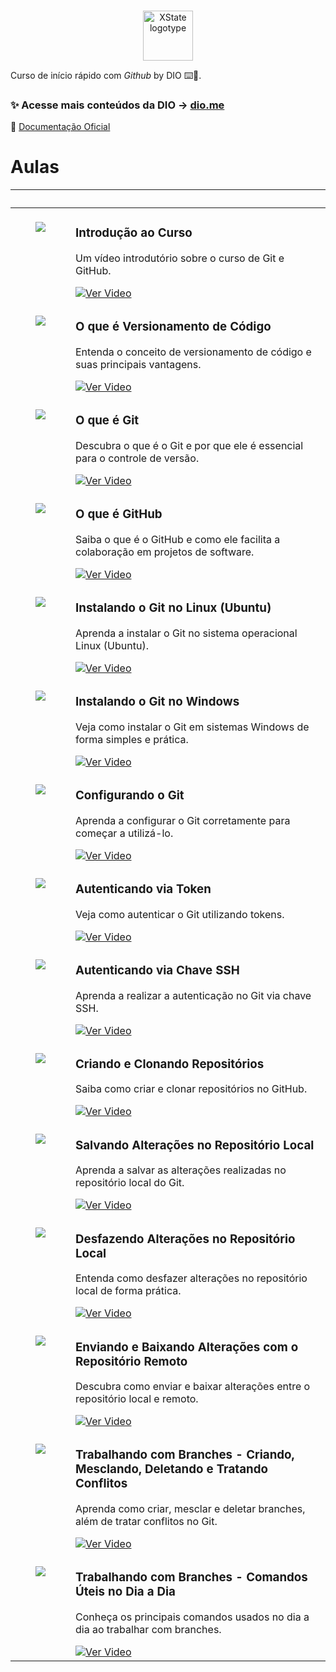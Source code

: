 <p align="center">
  <br />

  <picture>
    <source media="(prefers-color-scheme: dark)" srcset="https://assets.dio.me/hyHTwMe8ItJmTWHGYgJuSrCHJU9b2GFyeVAu7EU2LCk/f:webp/h:77/q:80/w:77/L2NvdXJzZXMvYmFkZ2UvNDA2Njg0YTQtMzk2ZC00MTYwLTk0YjktZWFkOTM0ZTE4NTY0LnBuZw">
    <img alt="XState logotype" src="https://assets.dio.me/hyHTwMe8ItJmTWHGYgJuSrCHJU9b2GFyeVAu7EU2LCk/f:webp/h:77/q:80/w:77/L2NvdXJzZXMvYmFkZ2UvNDA2Njg0YTQtMzk2ZC00MTYwLTk0YjktZWFkOTM0ZTE4NTY0LnBuZw" width="80">
  </picture>
  <br />
</p>

Curso de início rápido com _Github_ by DIO ⌨️💜.

### ✨ Acesse mais conteúdos da DIO → [dio.me](https://dio.me)

📖 [Documentação Oficial](https://docs.github.com/pt)

# Aulas


<table>
	<thead>
		<tr>
			<th colspan="2" width="2000">&nbsp;</th>
		</tr>
	</thead>
	<tbody>
		<tr>
			<td align="center" valign="top" width="80"><br />
			<a href="https://youtu.be/b0e8140kZRc">
      <img src="./.github/assets/icons/video.png" />
      </a>
      </td>
			<td valign="top">
			<h3>Introdução ao Curso</h3>
			<p>Um vídeo introdutório sobre o curso de Git e GitHub.</p>
			<a href="https://youtu.be/b0e8140kZRc">
 			 	<img src="https://img.shields.io/badge/Ver%20Aula-E94D5F?style=for-the-badge" alt="Ver Video">
			</a>
			</td>
		</tr>
		<tr>
			<td align="center" valign="top" width="80"><br />
			<a href="https://youtu.be/6a5Y1-qR7L8">
      <img src="./.github/assets/icons/video.png" />
      </a>
      </td>
			<td valign="top">
			<h3>O que é Versionamento de Código</h3>
			<p>Entenda o conceito de versionamento de código e suas principais vantagens.</p>
			<a href="https://youtu.be/6a5Y1-qR7L8">
 			 	<img src="https://img.shields.io/badge/Ver%20Aula-E94D5F?style=for-the-badge" alt="Ver Video">
			</a>
			</td>
		</tr>
		<tr>
			<td align="center" valign="top" width="80"><br />
			<a href="https://youtu.be/vLtM6kRoq-M">
      <img src="./.github/assets/icons/video.png" />
      </a>
      </td>
			<td valign="top">
			<h3>O que é Git</h3>
			<p>Descubra o que é o Git e por que ele é essencial para o controle de versão.</p>
			<a href="https://youtu.be/vLtM6kRoq-M">
 			 	<img src="https://img.shields.io/badge/Ver%20Aula-E94D5F?style=for-the-badge" alt="Ver Video">
			</a>
			</td>
		</tr>
		<tr>
			<td align="center" valign="top" width="80"><br />
			<a href="https://youtu.be/2yx9PaAKs-k">
      <img src="./.github/assets/icons/video.png" />
      </a>
      </td>
			<td valign="top">
			<h3>O que é GitHub</h3>
			<p>Saiba o que é o GitHub e como ele facilita a colaboração em projetos de software.</p>
			<a href="https://youtu.be/2yx9PaAKs-k">
 			 	<img src="https://img.shields.io/badge/Ver%20Aula-E94D5F?style=for-the-badge" alt="Ver Video">
			</a>
			</td>
		</tr>
		<tr>
			<td align="center" valign="top" width="80"><br />
			<a href="https://youtu.be/xj96BMswg-c">
      <img src="./.github/assets/icons/video.png" />
      </a>
      </td>
			<td valign="top">
			<h3>Instalando o Git no Linux (Ubuntu)</h3>
			<p>Aprenda a instalar o Git no sistema operacional Linux (Ubuntu).</p>
			<a href="https://youtu.be/xj96BMswg-c">
 			 	<img src="https://img.shields.io/badge/Ver%20Aula-E94D5F?style=for-the-badge" alt="Ver Video">
			</a>
			</td>
		</tr>
		<tr>
			<td align="center" valign="top" width="80"><br />
			<a href="https://youtu.be/kUaUj1dsUqc">
      <img src="./.github/assets/icons/video.png" />
      </a>
      </td>
			<td valign="top">
			<h3>Instalando o Git no Windows</h3>
			<p>Veja como instalar o Git em sistemas Windows de forma simples e prática.</p>
			<a href="https://youtu.be/kUaUj1dsUqc">
 			 	<img src="https://img.shields.io/badge/Ver%20Aula-E94D5F?style=for-the-badge" alt="Ver Video">
			</a>
			</td>
		</tr>
		<tr>
			<td align="center" valign="top" width="80"><br />
			<a href="https://youtu.be/_T2RcGbeXE0">
      <img src="./.github/assets/icons/video.png" />
      </a>
      </td>
			<td valign="top">
			<h3>Configurando o Git</h3>
			<p>Aprenda a configurar o Git corretamente para começar a utilizá-lo.</p>
			<a href="https://youtu.be/_T2RcGbeXE0">
 			 	<img src="https://img.shields.io/badge/Ver%20Aula-E94D5F?style=for-the-badge" alt="Ver Video">
			</a>
			</td>
		</tr>
		<tr>
			<td align="center" valign="top" width="80"><br />
			<a href="https://youtu.be/H3Y_aMXp5Tk">
      <img src="./.github/assets/icons/video.png" />
      </a>
      </td>
			<td valign="top">
			<h3>Autenticando via Token</h3>
			<p>Veja como autenticar o Git utilizando tokens.</p>
			<a href="https://youtu.be/H3Y_aMXp5Tk">
 			 	<img src="https://img.shields.io/badge/Ver%20Aula-E94D5F?style=for-the-badge" alt="Ver Video">
			</a>
			</td>
		</tr>
		<tr>
			<td align="center" valign="top" width="80"><br />
			<a href="https://youtu.be/R6kPn0acT0Q">
      <img src="./.github/assets/icons/video.png" />
      </a>
      </td>
			<td valign="top">
			<h3>Autenticando via Chave SSH</h3>
			<p>Aprenda a realizar a autenticação no Git via chave SSH.</p>
			<a href="https://youtu.be/R6kPn0acT0Q">
 			 	<img src="https://img.shields.io/badge/Ver%20Aula-E94D5F?style=for-the-badge" alt="Ver Video">
			</a>
			</td>
		</tr>
		<tr>
			<td align="center" valign="top" width="80"><br />
			<a href="https://youtu.be/28g7mwU-hGI">
      <img src="./.github/assets/icons/video.png" />
      </a>
      </td>
			<td valign="top">
			<h3>Criando e Clonando Repositórios</h3>
			<p>Saiba como criar e clonar repositórios no GitHub.</p>
			<a href="https://youtu.be/28g7mwU-hGI">
 			 	<img src="https://img.shields.io/badge/Ver%20Aula-E94D5F?style=for-the-badge" alt="Ver Video">
			</a>
			</td>
		</tr>
		<tr>
			<td align="center" valign="top" width="80"><br />
			<a href="https://youtu.be/CfXZr-goMJQ">
      <img src="./.github/assets/icons/video.png" />
      </a>
      </td>
			<td valign="top">
			<h3>Salvando Alterações no Repositório Local</h3>
			<p>Aprenda a salvar as alterações realizadas no repositório local do Git.</p>
			<a href="https://youtu.be/CfXZr-goMJQ">
 			 	<img src="https://img.shields.io/badge/Ver%20Aula-E94D5F?style=for-the-badge" alt="Ver Video">
			</a>
			</td>
		</tr>
		<tr>
			<td align="center" valign="top" width="80"><br />
			<a href="https://youtu.be/0Kb0JeIpuys">
      <img src="./.github/assets/icons/video.png" />
      </a>
      </td>
			<td valign="top">
			<h3>Desfazendo Alterações no Repositório Local</h3>
    <p>Entenda como desfazer alterações no repositório local de forma prática.</p>
    		<a href="https://youtu.be/0Kb0JeIpuys">
 			 	<img src="https://img.shields.io/badge/Ver%20Aula-E94D5F?style=for-the-badge" alt="Ver Video">
			</a>
			</td>
		</tr>
		<tr>
			<td align="center" valign="top" width="80"><br />
			<a href="https://youtu.be/bEW2VH3or1I">
      <img src="./.github/assets/icons/video.png" />
      </a>
      </td>
			<td valign="top">
			<h3>Enviando e Baixando Alterações com o Repositório Remoto</h3>
			<p>Descubra como enviar e baixar alterações entre o repositório local e remoto.</p>
			<a href="https://youtu.be/bEW2VH3or1I">
 			 	<img src="https://img.shields.io/badge/Ver%20Aula-E94D5F?style=for-the-badge" alt="Ver Video">
			</a>
			</td>
		</tr>
		<tr>
			<td align="center" valign="top" width="80"><br />
			<a href="https://youtu.be/D1RC51ywEmQ">
      <img src="./.github/assets/icons/video.png" />
      </a>
      </td>
			<td valign="top">
			<h3>Trabalhando com Branches - Criando, Mesclando, Deletando e Tratando Conflitos</h3>
			<p>Aprenda como criar, mesclar e deletar branches, além de tratar conflitos no Git.</p>
			<a href="https://youtu.be/D1RC51ywEmQ">
 			 	<img src="https://img.shields.io/badge/Ver%20Aula-E94D5F?style=for-the-badge" alt="Ver Video">
			</a>
			</td>
		</tr>
		<tr>
			<td align="center" valign="top" width="80"><br />
			<a href="https://youtu.be/jgyLbmhtjSw">
      <img src="./.github/assets/icons/video.png" />
      </a>
      </td>
			<td valign="top">
			<h3>Trabalhando com Branches - Comandos Úteis no Dia a Dia</h3>
			<p>Conheça os principais comandos usados no dia a dia ao trabalhar com branches.</p>
			<a href="https://youtu.be/jgyLbmhtjSw">
 			 	<img src="https://img.shields.io/badge/Ver%20Aula-E94D5F?style=for-the-badge" alt="Ver Video">
			</a>
			</td>
		</tr>
	</tbody>
</table>
